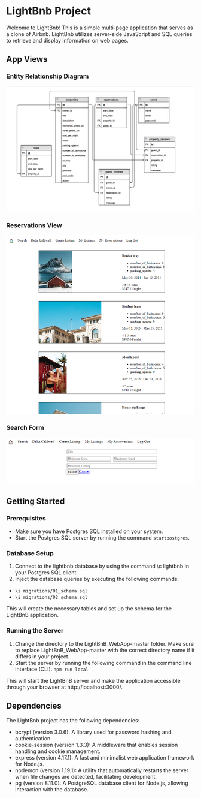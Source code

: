 
# LightBnb Project

Welcome to LightBnb! This is a simple multi-page application that serves as a clone of Airbnb. LightBnb utilizes server-side JavaScript and SQL queries to retrieve and display information on web pages.

## App Views

### Entity Relationship Diagram
![ERD](https://github.com/x-saim/LightBnB/blob/master/docs/LightBnb_ERD.png?raw=true)

### Reservations View
![Reservations](https://github.com/x-saim/LightBnB/blob/master/docs/Create_listing.png?raw=true)

### Search Form
![Create Listing](https://github.com/x-saim/LightBnB/blob/master/docs/Search_form.png?raw=true)

## Getting Started

### Prerequisites
- Make sure you have Postgres SQL installed on your system.
- Start the Postgres SQL server by running the command `startpostgres`.

### Database Setup
1. Connect to the lightbnb database by using the command \c lightbnb in your Postgres SQL client.
2. Inject the database queries by executing the following commands:

- `\i migrations/01_schema.sql`
- `\i migrations/02_schema.sql`

This will create the necessary tables and set up the schema for the LightBnB application.

### Running the Server

1. Change the directory to the LightBnB_WebApp-master folder. Make sure to replace LightBnB_WebApp-master with the correct directory name if it differs in your project.
2. Start the server by running the following command in the command line interface (CLI): `npm run local`

This will start the LightBnB server and make the application accessible through your browser at http://localhost:3000/.

## Dependencies
The LightBnb project has the following dependencies:

- bcrypt (version 3.0.6): A library used for password hashing and authentication.
- cookie-session (version 1.3.3): A middleware that enables session handling and cookie management.
- express (version 4.17.1): A fast and minimalist web application framework for Node.js.
- nodemon (version 1.19.1): A utility that automatically restarts the server when file changes are detected, facilitating development.
- pg (version 8.11.0): A PostgreSQL database client for Node.js, allowing interaction with the database.